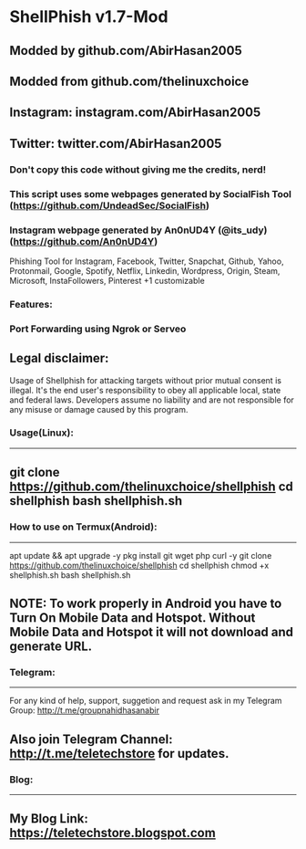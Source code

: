 # ShellPhish v1.7-Mod
## Modded by github.com/AbirHasan2005
## Modded from github.com/thelinuxchoice
## Instagram: instagram.com/AbirHasan2005
## Twitter: twitter.com/AbirHasan2005
### Don't copy this code without giving me the credits, nerd! 
### This script uses some webpages generated by SocialFish Tool (https://github.com/UndeadSec/SocialFish)
### Instagram webpage generated by An0nUD4Y (@its_udy) (https://github.com/An0nUD4Y)

Phishing Tool for Instagram, Facebook, Twitter, Snapchat, Github, Yahoo, Protonmail, Google, Spotify, Netflix, Linkedin, Wordpress, Origin, Steam, Microsoft, InstaFollowers, Pinterest +1 customizable

### Features:
### Port Forwarding using Ngrok or Serveo

## Legal disclaimer:

Usage of Shellphish for attacking targets without prior mutual consent is illegal. It's the end user's responsibility to obey all applicable local, state and federal laws. Developers assume no liability and are not responsible for any misuse or damage caused by this program.



### Usage(Linux):
---
git clone https://github.com/thelinuxchoice/shellphish
cd shellphish
bash shellphish.sh
---

### How to use on Termux(Android):
---
apt update && apt upgrade -y
pkg install git wget php curl -y
git clone https://github.com/thelinuxchoice/shellphish
cd shellphish
chmod +x shellphish.sh
bash shellphish.sh

NOTE: To work properly in Android you have to Turn On Mobile Data and Hotspot. Without Mobile Data and Hotspot it will not download and generate URL.
---

### Telegram:
---
For any kind of help, support, suggetion and request ask in my
Telegram Group: http://t.me/groupnahidhasanabir

Also join
Telegram Channel: http://t.me/teletechstore
for updates.
---

### Blog:
---
My Blog Link: https://teletechstore.blogspot.com
---
